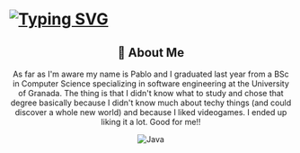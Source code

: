 # [![Typing SVG](https://readme-typing-svg.herokuapp.com?font=Fira+Code&pause=1000&width=435&lines=Knock%2C+knock...;Welcome+to...;...my+GitHub+page)](https://git.io/typing-svg)

<div align="center">
    <h2>🔭 About Me</h2>
    <p>As far as I'm aware my name is Pablo and I graduated last year from a BSc in Computer Science specializing in software engineering at the University of Granada. The thing is that I didn't know what to study and chose that degree basically because I didn't know much about techy things (and could discover a whole new world) and because I liked videogames. I ended up liking it a lot. Good for me!!
</div>


<div align="center">
    <!-- Replace with your skills -->
    <img src="https://img.shields.io/badge/Java-007396?style=for-the-badge&logo=java&logoColor=white" alt="Java" />
    <!-- Add more badges similarly -->
</div>

<!--
**pablovegood/pablovegood** is a ✨ _special_ ✨ repository because its `README.md` (this file) appears on your GitHub profile.

Here are some ideas to get you started:

- 🔭 I’m currently working on ...
- 🌱 I’m currently learning ...
- 👯 I’m looking to collaborate on ...
- 🤔 I’m looking for help with ...
- 💬 Ask me about ...
- 📫 How to reach me: ...
- 😄 Pronouns: ...
- ⚡ Fun fact: ...
-->


